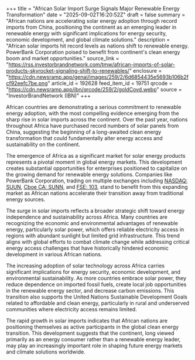 +++
title = "African Solar Import Surge Signals Major Renewable Energy Transformation"
date = "2025-09-02T16:20:52Z"
draft = false
summary = "African nations are accelerating solar energy adoption through record imports from China, positioning the continent as an emerging leader in renewable energy with significant implications for energy security, economic development, and global climate solutions."
description = "African solar imports hit record levels as nations shift to renewable energy. PowerBank Corporation poised to benefit from continent's clean energy boom and market opportunities."
source_link = "https://rss.investorbrandnetwork.com/tmw/african-imports-of-solar-products-skyrocket-signaling-shift-to-renewables/"
enclosure = "https://cdn.newsramp.app/genai/images/259/2/6d6854435e5693b106b2fcf92eefc7be.png"
article_id = 192628
feed_item_id = 19751
qrcode = "https://cdn.newsramp.app/ibn/qrcode/259/2/goldCovd.webp"
source = "InvestorBrandNetwork (IBN)"
+++

<p>African countries are demonstrating a serious commitment to renewable energy adoption, with the most compelling evidence emerging from the sharp rise in solar imports across the continent. Over the past year, nations throughout Africa have purchased record numbers of solar panels from China, suggesting the beginning of a long-awaited clean energy transformation that could fundamentally alter energy access and sustainability on the continent.</p><p>The emergence of Africa as a significant market for solar energy products represents a pivotal moment in global energy markets. This development creates substantial opportunities for enterprises positioned to capitalize on the growing demand for renewable energy solutions. Companies like PowerBank Corporation, trading on multiple exchanges including <a href="https://www.nasdaq.com/market-activity/stocks/suun" rel="nofollow" target="_blank">NASDAQ: SUUN</a>, <a href="https://www.cboe.com/ca/en/market-data/equities/sunn" rel="nofollow" target="_blank">Cboe CA: SUNN</a>, and <a href="https://www.boerse-frankfurt.de/en/equity/powerbank-corporation-103" rel="nofollow" target="_blank">FSE: 103</a>, stand to benefit from this expanding market as African nations accelerate their transition away from traditional energy sources.</p><p>The surge in solar imports reflects a broader strategic shift toward energy independence and sustainability across Africa. Many countries are recognizing the economic and environmental advantages of renewable energy, particularly solar power, which offers reliable electricity access in regions with abundant sunlight but limited grid infrastructure. This trend aligns with global efforts to combat climate change while addressing critical energy access challenges that have historically hindered economic development in various African nations.</p><p>The increasing adoption of solar technology across Africa carries significant implications for energy security, economic development, and environmental sustainability. As more countries embrace solar power, they reduce dependence on imported fossil fuels, create local job opportunities in the renewable energy sector, and decrease carbon emissions. This transition also supports the United Nations Sustainable Development Goals related to affordable and clean energy, particularly in rural and underserved communities where electricity access remains limited.</p><p>The rapid growth in solar imports indicates that African nations are positioning themselves as active participants in the global clean energy transition. This development suggests that the continent, long viewed primarily as an energy consumer rather than a renewable energy leader, may play an increasingly important role in shaping future energy markets and climate solutions worldwide.</p>
